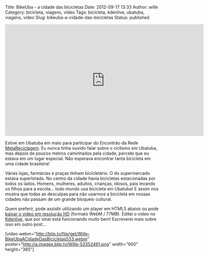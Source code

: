 Title: BikeUba - a cidade das bicicletas
Date: 2012-09-17 13:33
Author: wille
Category: bicicleta, viagens, vídeo
Tags: bicicleta, kdenlive, ubatuba, viagens, vídeo
Slug: bikeuba-a-cidade-das-bicicletas
Status: published

<iframe src="http://blip.tv/play/iIQxg4PXZgA.html?p=1" frameborder="0" width="650" height="365"></iframe><object style="display: none;" width="320" height="240" classid="clsid:d27cdb6e-ae6d-11cf-96b8-444553540000" codebase="http://download.macromedia.com/pub/shockwave/cabs/flash/swflash.cab#version=6,0,40,0"><param name="src" value="http://a.blip.tv/api.swf#iIQxg4PXZgA"></param><embed style="display: none;" width="320" height="240" type="application/x-shockwave-flash" src="http://a.blip.tv/api.swf#iIQxg4PXZgA"></embed></object>

Estive em Ubatuba em maio para participar do Encontrão da Rede
[MetaReciclagem](http://metareciclagem.org). Eu nunca tinha ouvido falar
sobre o ciclismo em Ubatuba, mas depois de poucos metros caminhados pela
cidade, percebi que eu estava em um lugar especial. Não esperava
encontrar tanta bicicleta em uma cidade brasileira!

Várias lojas, farmácias e praças tinham bicicletário. O do supermercado
estava superlotado. No centro da cidade havia bicicletas estacionadas
por todos os lados. Homens, mulheres, adultos, crianças, idosos, pais
levando os filhos para a escola... todo mundo usa bicicleta em Ubatuba!
E assim nos mostra que todas as desculpas para não usarmos a bicicleta
em nossas cidades não passam de um grande bloqueio cultural.

Quem preferir, pode assistir utilizando um player em HTML5 abaixo ou
pode [baixar o vídeo em resolução
HD](http://blip.tv/file/get/Wille-BikeUbaACidadeDasBicicletas533.webm)
(formato WebM / 77MB). Editei o vídeo no
[Kdenlive](http://kdenlive.org), que por sinal está funcionando muito
bem! Escreverei mais sobre isso em outro post...

[video
webm="http://blip.tv/file/get/Wille-BikeUbaACidadeDasBicicletas533.webm"
poster="http://a.images.blip.tv/Wille-53352491.png" width="650"
height="365"]
